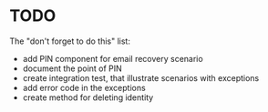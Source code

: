 # TODO

The "don't forget to do this" list:

  - add PIN component for email recovery scenario
  - document the point of PIN
  - create integration test, that illustrate scenarios with exceptions
  - add error code in the exceptions
  - create method for deleting identity
  
